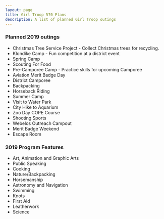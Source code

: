 ```yaml
---
layout: page
title: Girl Troop 570 Plans
description: A list of planned Girl Troop outings
---
```


### Planned 2019 outings ###

- Christmas Tree Service Project - Collect Christmas trees for recycling.
- Klondike Camp - Fun competition at a district event
- Spring Camp
- Scouting For Food
- Pre-Camporee Camp - Practice skills for upcoming Camporee
- Aviation Merit Badge Day
- District Camporee
- Backpacking
- Horseback Riding
- Summer Camp
- Visit to Water Park
- City Hike to Aquarium
- Zoo Day COPE Course
- Shooting Sports
- Webelos Outreach Campout
- Merit Badge Weekend
- Escape Room

### 2019 Program Features ###

- Art, Animation and Graphic Arts
- Public Speaking
- Cooking
- Nature/Backpacking
- Horsemanship
- Astronomy and Navigation
- Swimming
- Knots
- First Aid
- Leatherwork
- Science